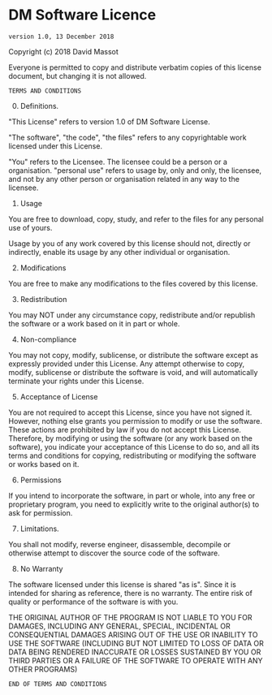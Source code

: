# DM Software Licence
	version 1.0, 13 December 2018
    
Copyright (c) 2018 David Massot

Everyone is permitted to copy and distribute verbatim copies of this license document, but changing it is not allowed.

	TERMS AND CONDITIONS
    
0. Definitions.
  
"This License" refers to version 1.0 of DM Software License.

"The software", "the code", "the files" refers to any copyrightable work licensed under this License.

"You" refers to the Licensee. The licensee could be a person or a organisation. "personal use" refers to usage by, only and only, the licensee, and not by any other person or organisation related in any way to the licensee.
 
1. Usage
 
You are free to download, copy, study, and refer to the files for any personal use of yours.

Usage by you of any work covered by this license should not, directly or indirectly, enable its usage by any other individual or organisation.

2. Modifications

You are free to make any modifications to the files covered by this license.

3. Redistribution

You may NOT under any circumstance copy, redistribute and/or republish the software or a work based on it in part or whole.

4. Non-compliance
 
You may not copy, modify, sublicense, or distribute the software except as expressly provided under this License. Any attempt otherwise to copy, modify, sublicense or distribute the software is void, and will automatically terminate your rights under this License.

5. Acceptance of License

You are not required to accept this License, since you have not signed it. However, nothing else grants you permission to modify or use the software. These actions are prohibited by law if you do not accept this License. Therefore, by modifying or using the software (or any work based on the software), you indicate your acceptance of this License to do so, and all its terms and conditions for copying, redistributing or modifying the software or works based on it.

6. Permissions
  
If you intend to incorporate the software, in part or whole, into any free or proprietary program, you need to explicitly write to the original author(s) to ask for permission.

7. Limitations.

You shall not modify, reverse engineer, disassemble, decompile or otherwise attempt to discover the source code of the software.

8. No Warranty

The software licensed under this license is shared "as is". Since it is intended for sharing as reference, there is no warranty. The entire risk of quality or performance of the software is with you.

THE ORIGINAL AUTHOR OF THE PROGRAM IS NOT LIABLE TO YOU FOR DAMAGES, INCLUDING ANY GENERAL, SPECIAL, INCIDENTAL OR CONSEQUENTIAL DAMAGES ARISING OUT OF THE USE OR INABILITY TO USE THE SOFTWARE (INCLUDING BUT NOT LIMITED TO LOSS OF DATA OR DATA BEING RENDERED INACCURATE OR LOSSES SUSTAINED BY YOU OR THIRD PARTIES OR A FAILURE OF THE SOFTWARE TO OPERATE WITH ANY OTHER PROGRAMS)

	END OF TERMS AND CONDITIONS